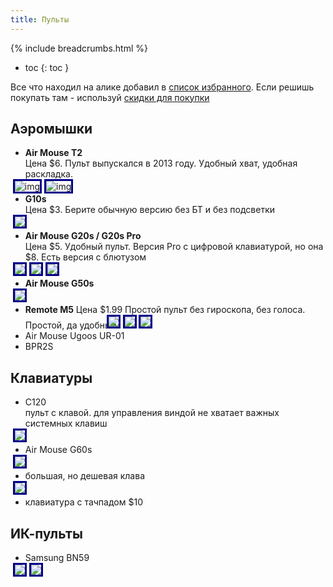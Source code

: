 ```yaml
---
title: Пульты
---
```

{% include breadcrumbs.html %}


<style>
ul li img {
  display: inline;
  border: 3px solid darkblue;
  max-height: 300px;
  width: auto;
  position: relative;
  left: -20px;
  margin: auto;
}
</style>

- toc
{: toc }


Все что находил на алике добавил в [список избранного](https://www.aliexpress.com/p/wishlist/shareReflux.html?groupId=xet8nB20ye162%2Bx176OYvyKcbz8H075XEjM%2FVz60i08%3D). Если решишь покупать там - используй [скидки для покупки](../r/ali.md)

## Аэромышки
- **Air Mouse T2**  
  Цена $6. Пульт выпускался в 2013 году. Удобный хват, удобная раскладка.  
  ![img](./img/remote_T2_A008.jpg)
  ![img](./img/remote_T2_A008__1.jpg)
- **G10s**  
  Цена $3. Берите обычную версию без БТ и без подсветки  
  ![](img/remote_g10s.webp)
- **Air Mouse G20s / G20s Pro**   
  Цена $5. Удобный пульт. Версия Pro с цифровой клавиатурой, но она $8. Есть версия с блютузом  
  ![](img/remote_G20s.webp)
  ![](img/remote_G20s__1.webp)
  ![](img/remote_G20s__2.webp)
- **Air Mouse G50s**  
  ![](img/remote_G50S.jpg)
- **Remote M5**
  Цена $1.99 Простой пульт без гироскопа, без голоса. Простой, да удобный
  ![](img/remote_M5.webp)
  ![](img/remote_M5__1.webp)
  ![](img/remote_M5__2.webp)
- Air Mouse Ugoos UR-01
- BPR2S


## Клавиатуры
- C120  
  пульт с клавой. для управления виндой не хватает важных системных клавиш  
  ![](img/remote_c120.webp)
- Air Mouse G60s  
  ![](img/remote_G60S.webp)
- большая, но дешевая клава  
  ![](img/remote_i8_.jpg)
- клавиатура с тачпадом $10 

## ИК-пульты
- Samsung BN59  
 ![](img/remote_ir_BN59.webp)
 ![](img/remote_ir_BN59_v2.jpg)
  
